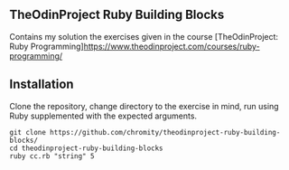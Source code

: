 ## TheOdinProject Ruby Building Blocks
Contains my solution the exercises given in the course [TheOdinProject: Ruby Programming]https://www.theodinproject.com/courses/ruby-programming/

## Installation
Clone the repository, change directory to the exercise in mind, run using Ruby supplemented with the expected arguments.

```
git clone https://github.com/chromity/theodinproject-ruby-building-blocks/
cd theodinproject-ruby-building-blocks
ruby cc.rb "string" 5
```
